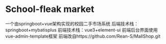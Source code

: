 # School-fleak market
一个由springboot+vue架构实现的校园二手市场系统
后端技术栈：springboot+mybatisplus
前端技术栈：vue3+element-ui
前端后台界面使用vue-admin-template框架
前端改自https://github.com/Rean-S/MallShop.git
